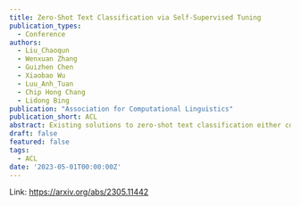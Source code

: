 ```yaml
---
title: Zero-Shot Text Classification via Self-Supervised Tuning
publication_types:
  - Conference
authors:
  - Liu_Chaoqun
  - Wenxuan Zhang
  - Guizhen Chen
  - Xiaobao Wu
  - Luu_Anh_Tuan
  - Chip Hong Chang
  - Lidong Bing
publication: "Association for Computational Linguistics"
publication_short: ACL
abstract: Existing solutions to zero-shot text classification either conduct prompting with pre-trained language models, which is sensitive to the choices of templates, or rely on large-scale annotated data of relevant tasks for meta-tuning. In this work, we propose a new paradigm based on self-supervised learning to solve zero-shot text classification tasks by tuning the language models with unlabeled data, called self-supervised tuning. By exploring the inherent structure of free texts, we propose a new learning objective called first sentence prediction to bridge the gap between unlabeled data and text classification tasks. After tuning the model to learn to predict the first sentence in a paragraph based on the rest, the model is able to conduct zero-shot inference on unseen tasks such as topic classification and sentiment analysis. Experimental results show that our model outperforms the state-of-the-art baselines on 7 out of 10 tasks. Moreover, the analysis reveals that our model is less sensitive to the prompt design.
draft: false
featured: false
tags:
  - ACL
date: '2023-05-01T00:00:00Z'
---
```

Link: https://arxiv.org/abs/2305.11442